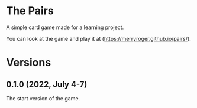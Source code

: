 # The Pairs
A simple card game made for a learning project.

You can look at the game and play it at (https://merryroger.github.io/pairs/).

# Versions

## 0.1.0 (2022, July 4-7)
The start version of the game.
